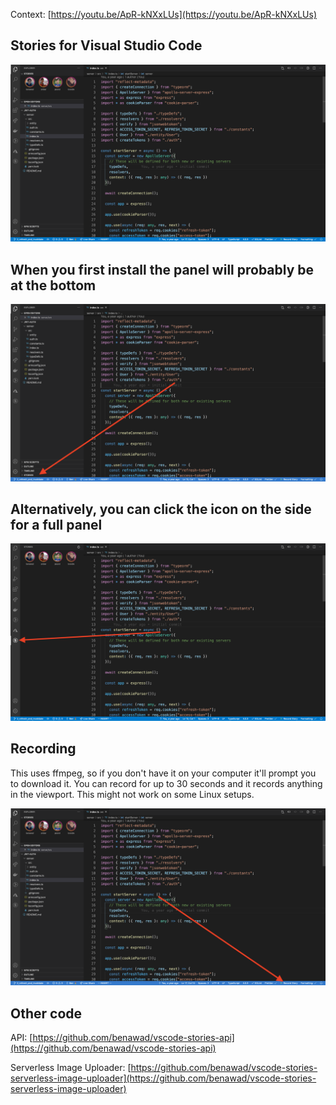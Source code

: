 Context: [https://youtu.be/ApR-kNXxLUs](https://youtu.be/ApR-kNXxLUs)

## Stories for Visual Studio Code

![stories on sidebar](readme-pics/fullscreen.png)

## When you first install the panel will probably be at the bottom

![stories hidden in sidebar](readme-pics/closed.png)

## Alternatively, you can click the icon on the side for a full panel

![stories side icon](readme-pics/side-icon.png)

## Recording

This uses ffmpeg, so if you don't have it on your computer it'll prompt you to download it. You can record for up to 30 seconds and it records anything in the viewport. This might not work on some Linux setups.

![record button](readme-pics/record.png)

## Other code

API: [https://github.com/benawad/vscode-stories-api](https://github.com/benawad/vscode-stories-api)

Serverless Image Uploader: [https://github.com/benawad/vscode-stories-serverless-image-uploader](https://github.com/benawad/vscode-stories-serverless-image-uploader)
